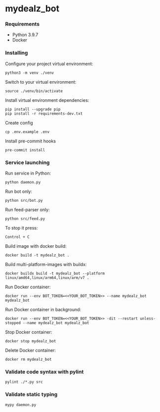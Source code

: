 # mydealz_bot

### Requirements

* Python 3.9.7
* Docker

### Installing

Configure your project virtual environment:

    python3 -m venv ./venv

Switch to your virtual environment:

    source ./venv/bin/activate

Install virtual environment dependencies:

    pip install --upgrade pip
    pip install -r requirements-dev.txt

Create config

    cp .env.example .env

Install pre-commit hooks

    pre-commit install

### Service launching

Run service in Python:

    python daemon.py

Run bot only:

    python src/bot.py

Run feed-parser only:

    python src/feed.py

To stop it press:

    Control + C

Build image with docker build:

    docker build -t mydealz_bot .

Build multi-platform-images with buildx:

    docker buildx build -t mydealz_bot --platform linux/amd64,linux/arm64,linux/arm/v7 .

Run Docker container:

    docker run --env BOT_TOKEN=<<YOUR_BOT_TOKEN>> --name mydealz_bot mydealz_bot

Run Docker container in background:

    docker run --env BOT_TOKEN=<<YOUR_BOT_TOKEN>> -dit --restart unless-stopped --name mydealz_bot mydealz_bot

Stop Docker container:

    docker stop mydealz_bot

Delete Docker container:

    docker rm mydealz_bot

### Validate code syntax with pylint

    pylint ./*.py src

### Validate static typing

    mypy daemon.py
